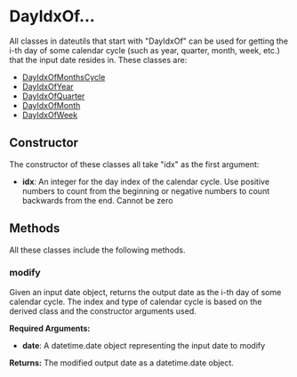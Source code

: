 # DayIdxOf...

All classes in dateutils that start with "DayIdxOf" can be used for getting the i-th day of some calendar cycle (such as year, quarter, month, week, etc.) that the input date resides in. These classes are:

- [DayIdxOfMonthsCycle](./DayIdxOfMonthsCycle)
- [DayIdxOfYear](./DayIdxOfYear)
- [DayIdxOfQuarter](./DayIdxOfQuarter)
- [DayIdxOfMonth](./DayIdxOfMonth)
- [DayIdxOfWeek](./DayIdxOfWeek)

## Constructor

The constructor of these classes all take "idx" as the first argument:

- **idx**: An integer for the day index of the calendar cycle. Use positive numbers to count from the beginning or negative numbers to count backwards from the end. Cannot be zero

## Methods

All these classes include the following methods.

### modify

Given an input date object, returns the output date as the i-th day of some calendar cycle. The index and type of calendar cycle is based on the derived class and the constructor arguments used.

**Required Arguments:**

- **date**: A datetime.date object representing the input date to modify

**Returns:** The modified output date as a datetime.date object.
